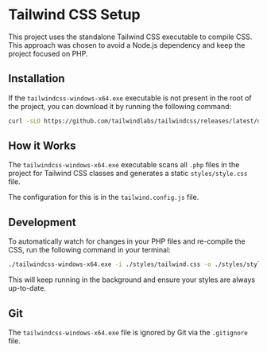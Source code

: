 # Tailwind CSS Setup

This project uses the standalone Tailwind CSS executable to compile CSS. This approach was chosen to avoid a Node.js dependency and keep the project focused on PHP.

## Installation

If the `tailwindcss-windows-x64.exe` executable is not present in the root of the project, you can download it by running the following command:

```bash
curl -sLO https://github.com/tailwindlabs/tailwindcss/releases/latest/download/tailwindcss-windows-x64.exe
```

## How it Works

The `tailwindcss-windows-x64.exe` executable scans all `.php` files in the project for Tailwind CSS classes and generates a static `styles/style.css` file.

The configuration for this is in the `tailwind.config.js` file.

## Development

To automatically watch for changes in your PHP files and re-compile the CSS, run the following command in your terminal:

```bash
./tailwindcss-windows-x64.exe -i ./styles/tailwind.css -o ./styles/style.css --watch
```

This will keep running in the background and ensure your styles are always up-to-date.

## Git

The `tailwindcss-windows-x64.exe` file is ignored by Git via the `.gitignore` file.

```